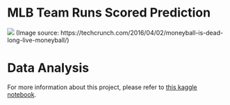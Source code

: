 # MLB Team Runs Scored Prediction
<img src="https://techcrunch.com/wp-content/uploads/2016/04/moneyball.png?w=1390&crop=1" />
(Image source: https://techcrunch.com/2016/04/02/moneyball-is-dead-long-live-moneyball/)

# Data Analysis
For more information about this project, please refer to [this kaggle notebook](https://www.kaggle.com/sanghyunkim123/baseball-analytics-team-runs-scored-prediction?scriptVersionId=85214090).
